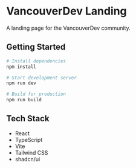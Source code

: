# VancouverDev Landing

A landing page for the VancouverDev community.

## Getting Started

```sh
# Install dependencies
npm install

# Start development server
npm run dev

# Build for production
npm run build
```

## Tech Stack

- React
- TypeScript
- Vite
- Tailwind CSS
- shadcn/ui
